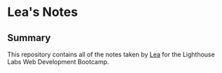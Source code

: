 # Lea's Notes

## Summary 

This repository contains all of the notes taken by [Lea](https://https://github.com/leapehar) for the Lighthouse Labs Web Development Bootcamp.